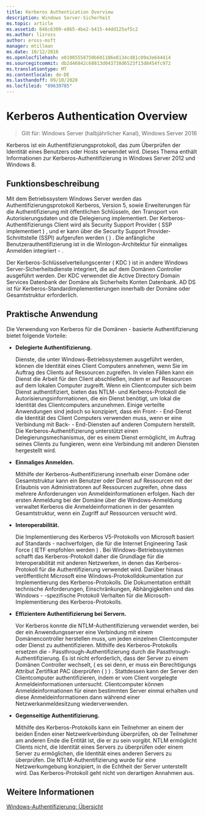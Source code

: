 ```yaml
---
title: Kerberos Authentication Overview
description: Windows Server-Sicherheit
ms.topic: article
ms.assetid: 646c6309-e865-4be2-b415-44dd125af5c2
ms.author: lizross
author: eross-msft
manager: mtillman
ms.date: 10/12/2016
ms.openlocfilehash: e01085558750b601186e8134cd81c09a3e644414
ms.sourcegitcommit: db2d46842c68813d043738d6523f13d8454fc972
ms.translationtype: MT
ms.contentlocale: de-DE
ms.lasthandoff: 09/10/2020
ms.locfileid: "89639785"
---
```

# <a name="kerberos-authentication-overview"></a>Kerberos Authentication Overview

>Gilt für: Windows Server (halbjährlicher Kanal), Windows Server 2016

Kerberos ist ein Authentifizierungsprotokoll, das zum Überprüfen der Identität eines Benutzers oder Hosts verwendet wird. Dieses Thema enthält Informationen zur Kerberos-Authentifizierung in Windows Server 2012 und Windows 8.

## <a name="feature-description"></a><a name="BKMK_OVER"></a>Funktionsbeschreibung
Mit dem Betriebssystem Windows Server werden das Authentifizierungsprotokoll Kerberos, Version 5, sowie Erweiterungen für die Authentifizierung mit öffentlichen Schlüsseln, den Transport von Autorisierungsdaten und die Delegierung implementiert. Der Kerberos-Authentifizierungs Client wird als Security Support Provider \( SSP implementiert \) , und er kann über die Security Support Provider-Schnittstelle (SSPI) aufgerufen werden \( \) . Die anfängliche Benutzerauthentifizierung ist in die Winlogon-Architektur für einmaliges Anmelden integriert \- .

Der Kerberos-Schlüsselverteilungscenter \( KDC \) ist in andere Windows Server-Sicherheitsdienste integriert, die auf dem Domänen Controller ausgeführt werden. Der KDC verwendet die Active Directory Domain Services Datenbank der Domäne als Sicherheits Konten Datenbank. AD DS ist für Kerberos-Standardimplementierungen innerhalb der Domäne oder Gesamtstruktur erforderlich.

## <a name="practical-applications"></a><a name="kerb_tr_Kerb_Benefits"></a>Praktische Anwendung
Die Verwendung von Kerberos für die Domänen \- basierte Authentifizierung bietet folgende Vorteile:

-   **Delegierte Authentifizierung.**

    Dienste, die unter Windows-Betriebssystemen ausgeführt werden, können die Identität eines Client Computers annehmen, wenn Sie im Auftrag des Clients auf Ressourcen zugreifen. In vielen Fällen kann ein Dienst die Arbeit für den Client abschließen, indem er auf Ressourcen auf dem lokalen Computer zugreift. Wenn ein Clientcomputer sich beim Dienst authentifiziert, bieten das NTLM- und Kerberos-Protokoll die Autorisierungsinformationen, die ein Dienst benötigt, um lokal die Identität des Clientcomputers anzunehmen. Einige verteilte Anwendungen sind jedoch so konzipiert, dass ein Front- \- End-Dienst die Identität des Client Computers verwenden muss, wenn er eine Verbindung mit Back- \- End-Diensten auf anderen Computern herstellt. Die Kerberos-Authentifizierung unterstützt einen Delegierungsmechanismus, der es einem Dienst ermöglicht, im Auftrag seines Clients zu fungieren, wenn eine Verbindung mit anderen Diensten hergestellt wird.

-   **Einmaliges Anmelden.**

    Mithilfe der Kerberos-Authentifizierung innerhalb einer Domäne oder Gesamtstruktur kann ein Benutzer oder Dienst auf Ressourcen mit der Erlaubnis von Administratoren auf Ressourcen zugreifen, ohne dass mehrere Anforderungen von Anmeldeinformationen erfolgen. Nach der ersten Anmeldung bei der Domäne über die Windows-Anmeldung verwaltet Kerberos die Anmeldeinformationen in der gesamten Gesamtstruktur, wenn ein Zugriff auf Ressourcen versucht wird.

-   **Interoperabilität.**

    Die Implementierung des Kerberos V5-Protokolls von Microsoft basiert auf Standards \- nachverfolgen, die für die Internet Engineering Task Force \( IETF empfohlen werden \) . Bei Windows-Betriebssystemen schafft das Kerberos-Protokoll daher die Grundlage für die Interoperabilität mit anderen Netzwerken, in denen das Kerberos-Protokoll für die Authentifizierung verwendet wird. Darüber hinaus veröffentlicht Microsoft eine Windows-Protokolldokumentation zur Implementierung des Kerberos-Protokolls. Die Dokumentation enthält technische Anforderungen, Einschränkungen, Abhängigkeiten und das Windows \- -spezifische Protokoll Verhalten für die Microsoft-Implementierung des Kerberos-Protokolls.

-   **Effizientere Authentifizierung bei Servern.**

    Vor Kerberos konnte die NTLM-Authentifizierung verwendet werden, bei der ein Anwendungsserver eine Verbindung mit einem Domänencontroller herstellen muss, um jeden einzelnen Clientcomputer oder Dienst zu authentifizieren. Mithilfe des Kerberos-Protokolls ersetzen die \- Passthrough-Authentifizierung durch die Passthrough-Authentifizierung. Es ist nicht erforderlich, dass der Server zu einem Domänen Controller wechselt, \( es sei denn, er muss ein Berechtigungs Attribut Zertifikat PAC überprüfen \( \) \) . Stattdessen kann der Server den Clientcomputer authentifizieren, indem er vom Client vorgelegte Anmeldeinformationen untersucht. Clientcomputer können Anmeldeinformationen für einen bestimmten Server einmal erhalten und diese Anmeldeinformationen dann während einer Netzwerkanmeldesitzung wiederverwenden.

-   **Gegenseitige Authentifizierung.**

    Mithilfe des Kerberos-Protokolls kann ein Teilnehmer an einem der beiden Enden einer Netzwerkverbindung überprüfen, ob der Teilnehmer am anderen Ende die Entität ist, die er zu sein vorgibt. NTLM ermöglicht Clients nicht, die Identität eines Servers zu überprüfen oder einem Server zu ermöglichen, die Identität eines anderen Servers zu überprüfen. Die NTLM-Authentifizierung wurde für eine Netzwerkumgebung konzipiert, in die Echtheit der Server unterstellt wird. Das Kerberos-Protokoll geht nicht von derartigen Annahmen aus.

## <a name="see-also"></a>Weitere Informationen
[Windows-Authentifizierung: Übersicht](../windows-authentication/windows-authentication-overview.md)


